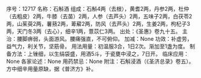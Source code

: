 序号：12717
名称：石斛酒
组成：石斛4两（去根），黄耆2两，丹参2两，杜仲（去粗皮）2两，牛膝（去苗）2两，人参（去芦头）2两，五味子2两，白茯苓2两，山茱萸2两，薯蓣2两，萆薢2两，防风（去芦头）2两，生姜2两，枸杞子3两，天门冬3两（去心），细辛1两，薏苡仁3两。
出处：《圣惠》卷九十五。
主治：腰脚痹弱，头面游风。腰痛强直，不可俯仰。
加减：None
功效：补虚劳，益气力，利关节，坚筋骨。
用法用量：初温服3合，1日2次。渐加至1盏为度。
制备方法：上锉细，以生绢袋盛，用酒5斗，于瓷甕中浸之，7日开。
临床应用：None
各家论述：None
用药禁忌：None
附注：石斛浸酒（《圣济总录》卷五）。方中细辛用量原缺，据《普济方》补。
